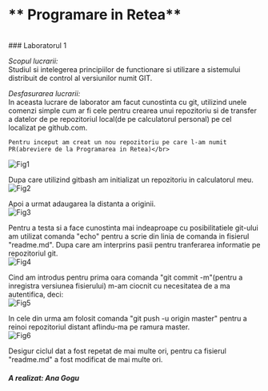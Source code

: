 # ** Programare in Retea**
</br>
### Laboratorul 1</br>

*Scopul lucrarii:*</br>
   Studiul si intelegerea principiilor de functionare si utilizare a sistemului
 distribuit de control al versiunilor numit GIT. 


*Desfasurarea lucrarii:*</br>
   In aceasta lucrare de laborator am facut cunostinta cu git, utilizind unele
comenzi simple cum ar fi cele pentru crearea unui repozitoriu si de transfer
a datelor de pe repozitoriul local(de pe calculatorul personal) pe cel localizat
pe github.com.

    Pentru inceput am creat un nou repozitoriu pe care l-am numit PR(abreviere de la Programarea in Retea)</br>
 ![Fig1](C:/Users/Root/PRproiects/myWork/fig1.jpg)

   Dupa care utilizind gitbash am initializat un repozitoriu in calculatorul meu.</br>
 ![Fig2](C:\Users\Root\PRproiects\myWork\fig2.png)

   Apoi a urmat adaugarea la distanta a originii.</br>
![Fig3](C:\Users\Root\PRproiects\myWork\fig3.png)

   Pentru a testa si a face cunostinta mai indeaproape cu posibilitatiele git-ului
am utilizat comanda "echo" pentru a scrie din linia de comanda in fisierul "readme.md".
Dupa care am interprins pasii pentru tranferarea informatie pe repozitoriul git.</br>
![Fig4](C:\Users\Root\PRproiects\myWork\fig4.png)

   Cind am introdus pentru prima oara comanda "git commit -m"(pentru a inregistra 
versiunea fisierului) m-am ciocnit cu necesitatea de a ma autentifica, deci:</br>
![Fig5](C:\Users\Root\PRproiects\myWork\fig5.png)

   In cele din urma am folosit comanda "git push -u origin master" pentru a reinoi
repozitoriul distant aflindu-ma pe ramura master.</br>
![Fig6](C:\Users\Root\Desktop\Unversitate\PR\fig6.png)

  Desigur ciclul dat a fost repetat de mai multe ori, pentru ca fisierul "readme.md"
a fost modificat de mai multe ori. 

##### A realizat: Ana Gogu